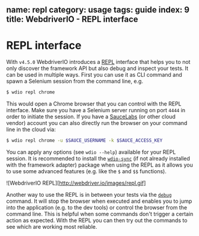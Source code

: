 name: repl
category: usage
tags: guide
index: 9
title: WebdriverIO - REPL interface
---

REPL interface
==============

With `v4.5.0` WebdriverIO introduces a [REPL](https://en.wikipedia.org/wiki/Read%E2%80%93eval%E2%80%93print_loop) interface that helps you to not only discover the framework API but also debug and inspect your tests. It can be used in multiple ways. First you can use it as CLI command and spawn a Selenium session from the command line, e.g.

```sh
$ wdio repl chrome
```

This would open a Chrome browser that you can control with the REPL interface. Make sure you have a Selenium server running on port `4444` in order to initiate the session. If you have a [SauceLabs](https://saucelabs.com) (or other cloud vendor) account you can also directly run the browser on your command line in the cloud via:

```sh
$ wdio repl chrome -u $SAUCE_USERNAME -k $SAUCE_ACCESS_KEY
```

You can apply any options (see `wdio --help`) available for your REPL session. It is recommended to install the [`wdio-sync`](https://github.com/webdriverio/wdio-sync) (if not already installed with the framework adapter) package when using the REPL as it allows you to use some advanced features (e.g. like the `$` and `$$` functions).

![WebdriverIO REPL][http://webdriver.io/images/repl.gif]

Another way to use the REPL is in between your tests via the [`debug`](/api/utility/debug.html) command. It will stop the browser when executed and enables you to jump into the application (e.g. to the dev tools) or control the browser from the command line. This is helpful when some commands don't trigger a certain action as expected. With the REPL you can then try out the commands to see which are working most reliable.
